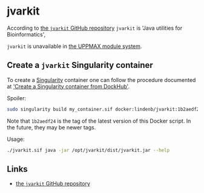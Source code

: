 # jvarkit

According to [the `jvarkit` GitHub repository](https://github.com/lindenb/jvarkit) 
`jvarkit` is 'Java utilities for Bioinformatics',

`jvarkit` is unavailable in [the UPPMAX module system](../cluster_guides/modules.md).

## Create a `jvarkit` Singularity container

To create a [Singularity](singularity) container
one can follow the procedure documented at ['Create a Singularity container from DockHub'](create_singularity_from_dockerhub.md).

Spoiler:

```bash
sudo singularity build my_container.sif docker:lindenb/jvarkit:1b2aedf24
```

Note that `1b2aedf24` is the tag of the latest version of this Docker script.
In the future, they may be newer tags.

Usage:

```bash
./jvarkit.sif java -jar /opt/jvarkit/dist/jvarkit.jar --help
```

## Links

- [the `jvarkit` GitHub repository](https://github.com/lindenb/jvarkit)
